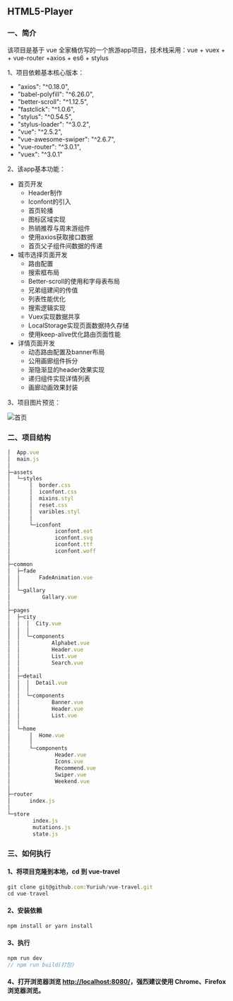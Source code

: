 
## HTML5-Player


### 一、简介
该项目是基于 vue 全家桶仿写的一个旅游app项目，技术栈采用：vue + vuex + + vue-router +axios + es6 + stylus 

1、项目依赖基本核心版本：
* "axios": "^0.18.0",
* "babel-polyfill": "^6.26.0",
* "better-scroll": "^1.12.5",
* "fastclick": "^1.0.6",
* "stylus": "^0.54.5",
* "stylus-loader": "^3.0.2",
* "vue": "^2.5.2",
* "vue-awesome-swiper": "^2.6.7",
* "vue-router": "^3.0.1",
* "vuex": "^3.0.1"

2、该app基本功能：
* 首页开发
  * Header制作
  * Iconfont的引入
  * 首页轮播
  * 图标区域实现
  * 热销推荐与周末游组件
  * 使用axios获取接口数据
  * 首页父子组件间数据的传递
* 城市选择页面开发
  * 路由配置
  * 搜索框布局
  * Better-scroll的使用和字母表布局
  * 兄弟组建间的传值
  * 列表性能优化
  * 搜索逻辑实现
  * Vuex实现数据共享
  * LocalStorage实现页面数据持久存储
  * 使用keep-alive优化路由页面性能
* 详情页面开发
  * 动态路由配置及banner布局
  * 公用画廊组件拆分
  * 渐隐渐显的header效果实现
  * 递归组件实现详情列表
  * 画廊动画效果封装

3、项目图片预览：

![首页](/travel.gif)

### 二、项目结构

```javascript
│  App.vue
│  main.js
│
├─assets
│  └─styles
│      │  border.css
│      │  iconfont.css
│      │  mixins.styl
│      │  reset.css
│      │  varibles.styl
│      │
│      └─iconfont
│              iconfont.eot
│              iconfont.svg
│              iconfont.ttf
│              iconfont.woff
│
├─common
│  ├─fade
│  │      FadeAnimation.vue
│  │
│  └─gallary
│          Gallary.vue
│
├─pages
│  ├─city
│  │  │  City.vue
│  │  │
│  │  └─components
│  │          Alphabet.vue
│  │          Header.vue
│  │          List.vue
│  │          Search.vue
│  │
│  ├─detail
│  │  │  Detail.vue
│  │  │
│  │  └─components
│  │          Banner.vue
│  │          Header.vue
│  │          List.vue
│  │
│  └─home
│      │  Home.vue
│      │
│      └─components
│              Header.vue
│              Icons.vue
│              Recommend.vue
│              Swiper.vue
│              Weekend.vue
│
├─router
│      index.js
│
└─store
        index.js
        mutations.js
        state.js
```
### 三、如何执行

####  1、将项目克隆到本地，cd 到 vue-travel
```javascript
git clone git@github.com:Yuriuh/vue-travel.git
cd vue-travel
```
#### 2、安装依赖
```javascript
npm install or yarn install
```
#### 3、执行
```javascript
npm run dev
// npm run build(打包)
```
#### 4、打开浏览器浏览 [http://localhost:8080/](http://localhost:8080/)，强烈建议使用 Chrome、Firefox 浏览器浏览。

